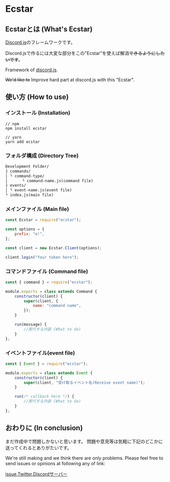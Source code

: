 # Ecstar

## Ecstarとは (What's Ecstar)
[Discord.js](https://github.com/discordjs/discord.js)のフレームワークです。

Discord.jsで作るには大変な部分をこの"Ecstar"を使えば解消~~できるようにしたいです~~。


Framework of [discord.js](https://github.com/discordjs/discord.js).

~~We'd like to~~ Improve hard part at discord.js with this "Ecstar".

## 使い方 (How to use)

### インストール (Installation)
```
// npm
npm install ecstar

// yarn
yarn add ecstar
```
### フォルダ構成 (Directory Tree)
```md
Development Folder/
├ commands/
│ └ command-type/
│ 　 　 └ command-name.js(command file)
├ events/
│ └ event-name.js(event file)
└ index.js(main file)
```

### メインファイル (Main file)
```js main.js
const Ecstar = require("ecstar");

const options = {
    prefix: "e!",
};

const client = new Ecstar.Client(options);

client.login("Your token here");
```

### コマンドファイル (Command file)
```js
const { command } = require("ecstar");

module.exports = class extends Command {
    constructor(client) {
        super(client, {
            name: "command name",
        });
    }

    run(message) {
        //実行する内容 (What to do)
    }
};

```

### イベントファイル(event file)
```js
const { Event } = require("ecstar");

module.exports = class extends Event {
    constructor(client) {
        super(client, "受け取るイベント名(Receive event name)");
    }

    run(/* callback here */) {
        //実行する内容 (What to do)
    }
};
```

## おわりに (In conclusion)
まだ作成中で問題しかないと思います。
問題や意見等は気軽に下記のどこかに送ってくれるとありがたいです。

We're still making and we think there are only problems.
Please feel free to send issues or opinions at following any of link:

[issue](https://github.com/mouse484/Ecstar/issues),[Twitter](https://twitter.com/mouse_484),[Discordサーバー](https://discord.gg/6EhyV5u)
